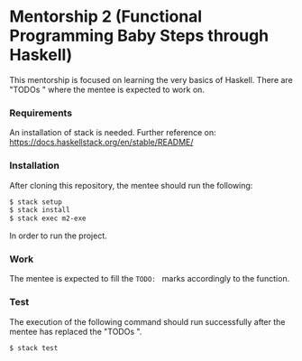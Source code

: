 # Mentorship 2 (Functional Programming Baby Steps through Haskell)

This mentorship is focused on learning the very basics of Haskell. There are "TODOs " where the mentee is expected to work on.


### Requirements

An installation of stack is needed. Further reference on: https://docs.haskellstack.org/en/stable/README/

### Installation

After cloning this repository, the mentee should run the following:
```sh
$ stack setup
$ stack install
$ stack exec m2-exe

```
In order to run the project.

### Work

The mentee is expected to fill the `TODO: ` marks accordingly to the function.

### Test

The execution of the following command should run successfully after the mentee has replaced the "TODOs ".
```sh
$ stack test
